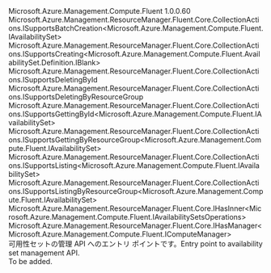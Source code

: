 <Type Name="IAvailabilitySets" FullName="Microsoft.Azure.Management.Compute.Fluent.IAvailabilitySets">
  <TypeSignature Language="C#" Value="public interface IAvailabilitySets : Microsoft.Azure.Management.ResourceManager.Fluent.Core.CollectionActions.ISupportsBatchCreation&lt;Microsoft.Azure.Management.Compute.Fluent.IAvailabilitySet&gt;, Microsoft.Azure.Management.ResourceManager.Fluent.Core.CollectionActions.ISupportsCreating&lt;Microsoft.Azure.Management.Compute.Fluent.AvailabilitySet.Definition.IBlank&gt;, Microsoft.Azure.Management.ResourceManager.Fluent.Core.CollectionActions.ISupportsDeletingById, Microsoft.Azure.Management.ResourceManager.Fluent.Core.CollectionActions.ISupportsDeletingByResourceGroup, Microsoft.Azure.Management.ResourceManager.Fluent.Core.CollectionActions.ISupportsGettingById&lt;Microsoft.Azure.Management.Compute.Fluent.IAvailabilitySet&gt;, Microsoft.Azure.Management.ResourceManager.Fluent.Core.CollectionActions.ISupportsGettingByResourceGroup&lt;Microsoft.Azure.Management.Compute.Fluent.IAvailabilitySet&gt;, Microsoft.Azure.Management.ResourceManager.Fluent.Core.CollectionActions.ISupportsListing&lt;Microsoft.Azure.Management.Compute.Fluent.IAvailabilitySet&gt;, Microsoft.Azure.Management.ResourceManager.Fluent.Core.CollectionActions.ISupportsListingByResourceGroup&lt;Microsoft.Azure.Management.Compute.Fluent.IAvailabilitySet&gt;, Microsoft.Azure.Management.ResourceManager.Fluent.Core.IHasInner&lt;Microsoft.Azure.Management.Compute.Fluent.IAvailabilitySetsOperations&gt;, Microsoft.Azure.Management.ResourceManager.Fluent.Core.IHasManager&lt;Microsoft.Azure.Management.Compute.Fluent.IComputeManager&gt;" />
  <TypeSignature Language="ILAsm" Value=".class public interface auto ansi abstract IAvailabilitySets implements class Microsoft.Azure.Management.ResourceManager.Fluent.Core.CollectionActions.ISupportsBatchCreation`1&lt;class Microsoft.Azure.Management.Compute.Fluent.IAvailabilitySet&gt;, class Microsoft.Azure.Management.ResourceManager.Fluent.Core.CollectionActions.ISupportsCreating`1&lt;class Microsoft.Azure.Management.Compute.Fluent.AvailabilitySet.Definition.IBlank&gt;, class Microsoft.Azure.Management.ResourceManager.Fluent.Core.CollectionActions.ISupportsDeletingById, class Microsoft.Azure.Management.ResourceManager.Fluent.Core.CollectionActions.ISupportsDeletingByResourceGroup, class Microsoft.Azure.Management.ResourceManager.Fluent.Core.CollectionActions.ISupportsGettingById`1&lt;class Microsoft.Azure.Management.Compute.Fluent.IAvailabilitySet&gt;, class Microsoft.Azure.Management.ResourceManager.Fluent.Core.CollectionActions.ISupportsGettingByResourceGroup`1&lt;class Microsoft.Azure.Management.Compute.Fluent.IAvailabilitySet&gt;, class Microsoft.Azure.Management.ResourceManager.Fluent.Core.CollectionActions.ISupportsListing`1&lt;class Microsoft.Azure.Management.Compute.Fluent.IAvailabilitySet&gt;, class Microsoft.Azure.Management.ResourceManager.Fluent.Core.CollectionActions.ISupportsListingByResourceGroup`1&lt;class Microsoft.Azure.Management.Compute.Fluent.IAvailabilitySet&gt;, class Microsoft.Azure.Management.ResourceManager.Fluent.Core.IHasInner`1&lt;class Microsoft.Azure.Management.Compute.Fluent.IAvailabilitySetsOperations&gt;, class Microsoft.Azure.Management.ResourceManager.Fluent.Core.IHasManager`1&lt;class Microsoft.Azure.Management.Compute.Fluent.IComputeManager&gt;" />
  <TypeSignature Language="DocId" Value="T:Microsoft.Azure.Management.Compute.Fluent.IAvailabilitySets" />
  <TypeSignature Language="VB.NET" Value="Public Interface IAvailabilitySets&#xA;Implements IHasInner(Of IAvailabilitySetsOperations), IHasManager(Of IComputeManager), ISupportsBatchCreation(Of IAvailabilitySet), ISupportsCreating(Of IBlank), ISupportsDeletingById, ISupportsDeletingByResourceGroup, ISupportsGettingById(Of IAvailabilitySet), ISupportsGettingByResourceGroup(Of IAvailabilitySet), ISupportsListing(Of IAvailabilitySet), ISupportsListingByResourceGroup(Of IAvailabilitySet)" />
  <TypeSignature Language="F#" Value="type IAvailabilitySets = interface&#xA;    interface ISupportsListingByResourceGroup&lt;IAvailabilitySet&gt;&#xA;    interface ISupportsGettingByResourceGroup&lt;IAvailabilitySet&gt;&#xA;    interface ISupportsGettingById&lt;IAvailabilitySet&gt;&#xA;    interface ISupportsListing&lt;IAvailabilitySet&gt;&#xA;    interface ISupportsCreating&lt;IBlank&gt;&#xA;    interface ISupportsDeletingById&#xA;    interface ISupportsDeletingByResourceGroup&#xA;    interface ISupportsBatchCreation&lt;IAvailabilitySet&gt;&#xA;    interface IHasManager&lt;IComputeManager&gt;&#xA;    interface IHasInner&lt;IAvailabilitySetsOperations&gt;" />
  <AssemblyInfo>
    <AssemblyName>Microsoft.Azure.Management.Compute.Fluent</AssemblyName>
    <AssemblyVersion>1.0.0.60</AssemblyVersion>
  </AssemblyInfo>
  <Interfaces>
    <Interface>
      <InterfaceName>Microsoft.Azure.Management.ResourceManager.Fluent.Core.CollectionActions.ISupportsBatchCreation&lt;Microsoft.Azure.Management.Compute.Fluent.IAvailabilitySet&gt;</InterfaceName>
    </Interface>
    <Interface>
      <InterfaceName>Microsoft.Azure.Management.ResourceManager.Fluent.Core.CollectionActions.ISupportsCreating&lt;Microsoft.Azure.Management.Compute.Fluent.AvailabilitySet.Definition.IBlank&gt;</InterfaceName>
    </Interface>
    <Interface>
      <InterfaceName>Microsoft.Azure.Management.ResourceManager.Fluent.Core.CollectionActions.ISupportsDeletingById</InterfaceName>
    </Interface>
    <Interface>
      <InterfaceName>Microsoft.Azure.Management.ResourceManager.Fluent.Core.CollectionActions.ISupportsDeletingByResourceGroup</InterfaceName>
    </Interface>
    <Interface>
      <InterfaceName>Microsoft.Azure.Management.ResourceManager.Fluent.Core.CollectionActions.ISupportsGettingById&lt;Microsoft.Azure.Management.Compute.Fluent.IAvailabilitySet&gt;</InterfaceName>
    </Interface>
    <Interface>
      <InterfaceName>Microsoft.Azure.Management.ResourceManager.Fluent.Core.CollectionActions.ISupportsGettingByResourceGroup&lt;Microsoft.Azure.Management.Compute.Fluent.IAvailabilitySet&gt;</InterfaceName>
    </Interface>
    <Interface>
      <InterfaceName>Microsoft.Azure.Management.ResourceManager.Fluent.Core.CollectionActions.ISupportsListing&lt;Microsoft.Azure.Management.Compute.Fluent.IAvailabilitySet&gt;</InterfaceName>
    </Interface>
    <Interface>
      <InterfaceName>Microsoft.Azure.Management.ResourceManager.Fluent.Core.CollectionActions.ISupportsListingByResourceGroup&lt;Microsoft.Azure.Management.Compute.Fluent.IAvailabilitySet&gt;</InterfaceName>
    </Interface>
    <Interface>
      <InterfaceName>Microsoft.Azure.Management.ResourceManager.Fluent.Core.IHasInner&lt;Microsoft.Azure.Management.Compute.Fluent.IAvailabilitySetsOperations&gt;</InterfaceName>
    </Interface>
    <Interface>
      <InterfaceName>Microsoft.Azure.Management.ResourceManager.Fluent.Core.IHasManager&lt;Microsoft.Azure.Management.Compute.Fluent.IComputeManager&gt;</InterfaceName>
    </Interface>
  </Interfaces>
  <Docs>
    <summary>
            <span data-ttu-id="9d9ab-101">可用性セットの管理 API へのエントリ ポイントです。</span><span class="sxs-lookup"><span data-stu-id="9d9ab-101">Entry point to availability set management API.</span></span>
            </summary>
    <remarks>To be added.</remarks>
  </Docs>
  <Members />
</Type>